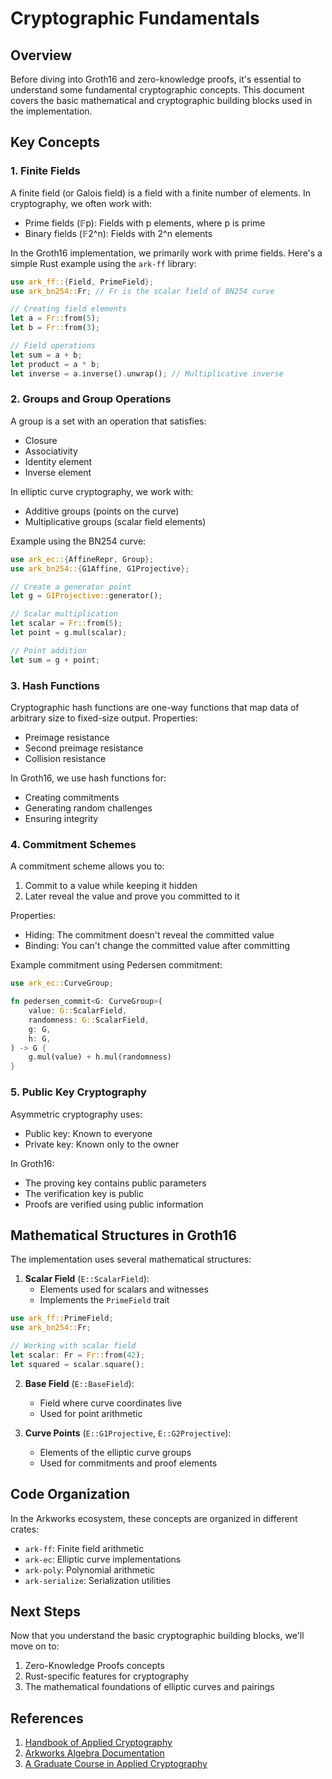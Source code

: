 # Cryptographic Fundamentals

## Overview

Before diving into Groth16 and zero-knowledge proofs, it's essential to understand some fundamental cryptographic concepts. This document covers the basic mathematical and cryptographic building blocks used in the implementation.

## Key Concepts

### 1. Finite Fields

A finite field (or Galois field) is a field with a finite number of elements. In cryptography, we often work with:
- Prime fields (𝔽p): Fields with p elements, where p is prime
- Binary fields (𝔽2^n): Fields with 2^n elements

In the Groth16 implementation, we primarily work with prime fields. Here's a simple Rust example using the `ark-ff` library:

```rust
use ark_ff::{Field, PrimeField};
use ark_bn254::Fr; // Fr is the scalar field of BN254 curve

// Creating field elements
let a = Fr::from(5);
let b = Fr::from(3);

// Field operations
let sum = a + b;
let product = a * b;
let inverse = a.inverse().unwrap(); // Multiplicative inverse
```

### 2. Groups and Group Operations

A group is a set with an operation that satisfies:
- Closure
- Associativity
- Identity element
- Inverse element

In elliptic curve cryptography, we work with:
- Additive groups (points on the curve)
- Multiplicative groups (scalar field elements)

Example using the BN254 curve:

```rust
use ark_ec::{AffineRepr, Group};
use ark_bn254::{G1Affine, G1Projective};

// Create a generator point
let g = G1Projective::generator();

// Scalar multiplication
let scalar = Fr::from(5);
let point = g.mul(scalar);

// Point addition
let sum = g + point;
```

### 3. Hash Functions

Cryptographic hash functions are one-way functions that map data of arbitrary size to fixed-size output. Properties:
- Preimage resistance
- Second preimage resistance
- Collision resistance

In Groth16, we use hash functions for:
- Creating commitments
- Generating random challenges
- Ensuring integrity

### 4. Commitment Schemes

A commitment scheme allows you to:
1. Commit to a value while keeping it hidden
2. Later reveal the value and prove you committed to it

Properties:
- Hiding: The commitment doesn't reveal the committed value
- Binding: You can't change the committed value after committing

Example commitment using Pedersen commitment:

```rust
use ark_ec::CurveGroup;

fn pedersen_commit<G: CurveGroup>(
    value: G::ScalarField,
    randomness: G::ScalarField,
    g: G,
    h: G,
) -> G {
    g.mul(value) + h.mul(randomness)
}
```

### 5. Public Key Cryptography

Asymmetric cryptography uses:
- Public key: Known to everyone
- Private key: Known only to the owner

In Groth16:
- The proving key contains public parameters
- The verification key is public
- Proofs are verified using public information

## Mathematical Structures in Groth16

The implementation uses several mathematical structures:

1. **Scalar Field** (`E::ScalarField`):
   - Elements used for scalars and witnesses
   - Implements the `PrimeField` trait

```rust
use ark_ff::PrimeField;
use ark_bn254::Fr;

// Working with scalar field
let scalar: Fr = Fr::from(42);
let squared = scalar.square();
```

2. **Base Field** (`E::BaseField`):
   - Field where curve coordinates live
   - Used for point arithmetic

3. **Curve Points** (`E::G1Projective`, `E::G2Projective`):
   - Elements of the elliptic curve groups
   - Used for commitments and proof elements

## Code Organization

In the Arkworks ecosystem, these concepts are organized in different crates:

- `ark-ff`: Finite field arithmetic
- `ark-ec`: Elliptic curve implementations
- `ark-poly`: Polynomial arithmetic
- `ark-serialize`: Serialization utilities

## Next Steps

Now that you understand the basic cryptographic building blocks, we'll move on to:
1. Zero-Knowledge Proofs concepts
2. Rust-specific features for cryptography
3. The mathematical foundations of elliptic curves and pairings

## References

1. [Handbook of Applied Cryptography](https://cacr.uwaterloo.ca/hac/)
2. [Arkworks Algebra Documentation](https://docs.rs/ark-algebra)
3. [A Graduate Course in Applied Cryptography](https://toc.cryptobook.us/) 